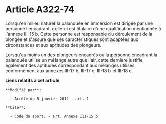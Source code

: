 # Article A322-74

Lorsqu'en milieu naturel la palanquée en immersion est dirigée par une personne l'encadrant, celle-ci est titulaire d'une
qualification mentionnée à l'annexe III-15 b. Cette personne est responsable du déroulement de la plongée et s'assure que ses
caractéristiques sont adaptées aux circonstances et aux aptitudes des plongeurs. 

Lorsqu'au moins un des plongeurs encadrés ou la personne encadrant la palanquée utilise un mélange autre que l'air, cette
dernière justifie également des aptitudes correspondant aux mélanges utilisés conformément aux annexes III-17 b, III-17 c,
III-18 b et III-18 c.

**Liens relatifs à cet article**

	**Modifié par**:

	  - Arrêté du 5 janvier 2012 - art. 1

	**Cite**:

	  - Code du sport. - art. Annexe III-15 b
